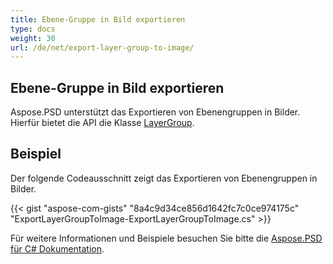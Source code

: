 ```yaml
---
title: Ebene-Gruppe in Bild exportieren
type: docs
weight: 30
url: /de/net/export-layer-group-to-image/
---
```


## **Ebene-Gruppe in Bild exportieren**
Aspose.PSD unterstützt das Exportieren von Ebenengruppen in Bilder. Hierfür bietet die API die Klasse [LayerGroup](https://reference.aspose.com/net/psd/aspose.psd.fileformats.psd.layers/layergroup).

## Beispiel

Der folgende Codeausschnitt zeigt das Exportieren von Ebenengruppen in Bilder.

{{< gist "aspose-com-gists" "8a4c9d34ce856d1642fc7c0ce974175c" "ExportLayerGroupToImage-ExportLayerGroupToImage.cs" >}}

Für weitere Informationen und Beispiele besuchen Sie bitte die [Aspose.PSD für C# Dokumentation](https://docs.aspose.com/psd/net/).
